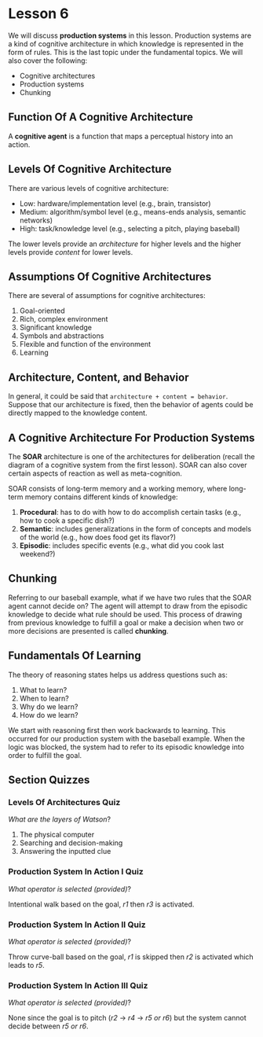 # Lesson 6

We will discuss **production systems** in this lesson. Production systems are a kind of cognitive architecture in which knowledge is represented in the form of rules. This is the last topic under the fundamental topics. We will also cover the following:

- Cognitive architectures
- Production systems
- Chunking

## Function Of A Cognitive Architecture

A **cognitive agent** is a function that maps a perceptual history into an action.

## Levels Of Cognitive Architecture

There are various levels of cognitive architecture:

- Low: hardware/implementation level (e.g., brain, transistor)
- Medium: algorithm/symbol level (e.g., means-ends analysis, semantic networks)
- High: task/knowledge level (e.g., selecting a pitch, playing baseball)

The lower levels provide an _architecture_ for higher levels and the higher levels provide _content_ for lower levels.

## Assumptions Of Cognitive Architectures

There are several of assumptions for cognitive architectures:

1. Goal-oriented
2. Rich, complex environment
3. Significant knowledge
4. Symbols and abstractions
5. Flexible and function of the environment
6. Learning

## Architecture, Content, and Behavior

In general, it could be said that `architecture + content = behavior`. Suppose that our architecture is fixed, then the behavior of agents could be directly mapped to the knowledge content.

## A Cognitive Architecture For Production Systems

The **SOAR** architecture is one of the architectures for deliberation (recall the diagram of a cognitive system from the first lesson). SOAR can also cover certain aspects of reaction as well as meta-cognition.

SOAR consists of long-term memory and a working memory, where long-term memory contains different kinds of knowledge:

1. **Procedural**: has to do with how to do accomplish certain tasks (e.g., how to cook a specific dish?)
2. **Semantic**: includes generalizations in the form of concepts and models of the world (e.g., how does food get its flavor?)
3. **Episodic**: includes specific events (e.g., what did you cook last weekend?)

## Chunking

Referring to our baseball example, what if we have two rules that the SOAR agent cannot decide on? The agent will attempt to draw from the episodic knowledge to decide what rule should be used. This process of drawing from previous knowledge to fulfill a goal or make a decision when two or more decisions are presented is called **chunking**.

## Fundamentals Of Learning

The theory of reasoning states helps us address questions such as:

1. What to learn?
2. When to learn?
3. Why do we learn?
4. How do we learn?

We start with reasoning first then work backwards to learning. This occurred for our production system with the baseball example. When the logic was blocked, the system had to refer to its episodic knowledge into order to fulfill the goal.

## Section Quizzes

### Levels Of Architectures Quiz

_What are the layers of Watson_?

1. The physical computer
2. Searching and decision-making
3. Answering the inputted clue

### Production System In Action I Quiz

_What operator is selected (provided)_?

Intentional walk based on the goal, _r1_ then _r3_ is activated.

### Production System In Action II Quiz

_What operator is selected (provided)_?

Throw curve-ball based on the goal, _r1_ is skipped then _r2_ is activated which leads to _r5_.

### Production System In Action III Quiz

_What operator is selected (provided)_?

None since the goal is to pitch (_r2_ -> _r4_ -> _r5 or r6_) but the system cannot decide between _r5 or r6_.
